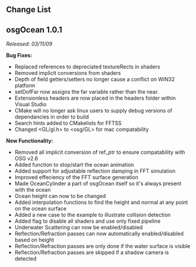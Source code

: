 ## Change List ##

## osgOcean 1.0.1 ##

_Released: 03/11/09_

**Bug Fixes:**

  * Replaced references to depreciated textureRects in shaders
  * Removed implicit conversions from shaders
  * Depth of field getters/setters no longer cause a conflict on WIN32 platform
  * setDofFar now assigns the far variable rather than the near.
  * Extensionless headers are now placed in the headers folder within Visual Studio
  * CMake will no longer ask linux users to supply debug versions of dependancies in order to build
  * Search hints added to CMakelists for FFTSS
  * Changed <GL/gl.h> to <osg/GL> for mac compatability

**New Functionality:**

  * Removed all implicit conversion of ref\_ptr to ensure compatability with OSG v2.6
  * Added function to stop/start the ocean animation
  * Added support for adjustable reflection damping in FFT simulation
  * Improved effeciency of the FFT surface generation
  * Made OceanCylinder a part of osgOcean itself so it's always present with the ocean
  * Ocean height can now to be changed
  * Added interpolation functions to find the height and normal at any point on the ocean surface
  * Added a new case to the example to illustrate collision detection
  * Added flag to disable all shaders and use only fixed pipeline
  * Underwater Scattering can now be enabled/disabled
  * Reflection/Refraction passes can now automatically enabled/disabled based on height
  * Reflection/Refraction passes are only done if the water surface is visible
  * Reflection/Refraction passes are skipped if a shadow camera is detected
